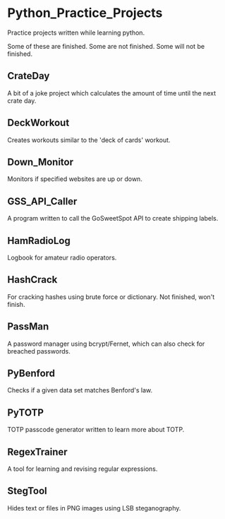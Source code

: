 # Python_Practice_Projects
Practice projects written while learning python.

Some of these are finished. Some are not finished. Some will not be finished. 

## CrateDay
A bit of a joke project which calculates the amount of time until the next crate day.

## DeckWorkout
Creates workouts similar to the 'deck of cards' workout.

## Down_Monitor
Monitors if specified websites are up or down.

## GSS_API_Caller
A program written to call the GoSweetSpot API to create shipping labels.

## HamRadioLog
Logbook for amateur radio operators.

## HashCrack
For cracking hashes using brute force or dictionary.
Not finished, won't finish.

## PassMan
A password manager using bcrypt/Fernet, which can also check for breached passwords.

## PyBenford
Checks if a given data set matches Benford's law.

## PyTOTP
TOTP passcode generator written to learn more about TOTP.

## RegexTrainer
A tool for learning and revising regular expressions.

## StegTool
Hides text or files in PNG images using LSB steganography.
